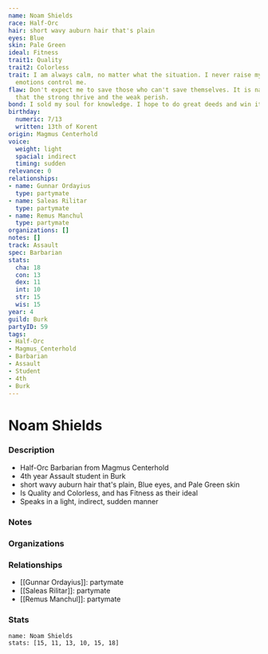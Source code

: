 ```yaml
---
name: Noam Shields
race: Half-Orc
hair: short wavy auburn hair that's plain
eyes: Blue
skin: Pale Green
ideal: Fitness
trait1: Quality
trait2: Colorless
trait: I am always calm, no matter what the situation. I never raise my voice or let
  emotions control me.
flaw: Don't expect me to save those who can't save themselves. It is nature's way
  that the strong thrive and the weak perish.
bond: I sold my soul for knowledge. I hope to do great deeds and win it back.
birthday:
  numeric: 7/13
  written: 13th of Korent
origin: Magmus Centerhold
voice:
  weight: light
  spacial: indirect
  timing: sudden
relevance: 0
relationships:
- name: Gunnar Ordayius
  type: partymate
- name: Saleas Rilitar
  type: partymate
- name: Remus Manchul
  type: partymate
organizations: []
notes: []
track: Assault
spec: Barbarian
stats:
  cha: 18
  con: 13
  dex: 11
  int: 10
  str: 15
  wis: 15
year: 4
guild: Burk
partyID: 59
tags:
- Half-Orc
- Magmus_Centerhold
- Barbarian
- Assault
- Student
- 4th
- Burk
---
```

# Noam Shields
### Description
- Half-Orc Barbarian from Magmus Centerhold
- 4th year Assault student in Burk
- short wavy auburn hair that's plain, Blue eyes, and Pale Green skin
- Is Quality and Colorless, and has Fitness as their ideal
- Speaks in a light, indirect, sudden manner

### Notes

### Organizations

### Relationships
- [[Gunnar Ordayius]]: partymate
- [[Saleas Rilitar]]: partymate
- [[Remus Manchul]]: partymate

### Stats
```statblock
name: Noam Shields
stats: [15, 11, 13, 10, 15, 18]
```